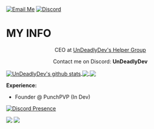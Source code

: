 [![Email Me](https://img.shields.io/badge/Email-undeadlydev@gmail.com-007735.svg)](mailto:undeadlydev@gmail.com)
[![Discord](https://img.shields.io/discord/1174095799374860288.svg?label=Discord&logo=discord&logoColor=fff)](https://discord.com/invite/Yqgbbr8yTD)

# MY INFO
<p align="center">CEO at <a href="https://discord.com/invite/Yqgbbr8yTD">UnDeadlyDev's Helper Group</a>

<p align="center">Contact me on Discord: <b>UnDeadlyDev</b></p>

<a href="https://github.com/UnDeadlyDev">
  <img align="center" src="https://github-readme-stats.anuraghazra1.vercel.app/api?username=undeadlydev&show_icons=true&include_all_commits=false&theme=synthwave&count_private=true" alt="UnDeadlyDev's github stats" />
</a>

<a href="https://github.com/UnDeadlyDev">
  <img align="center" src="https://github-readme-streak-stats.herokuapp.com/?user=undeadlydev&theme=synthwave&hide_border=false" />
</a>

<a href="https://github.com/UnDeadlyDev">
  <img align="center" src="https://github-readme-stats.vercel.app/api/top-langs/?username=undeadlydev&theme=synthwave&hide_border=false&include_all_commits=true&count_private=true&layout=compact" />
</a>

<p><strong>Experience:</strong></p>
<ul>
  <li>Founder @ <a href="https://tienda.punchpvp.net"></a>PunchPVP (In Dev) </li>
</ul>

[![Discord Presence](https://lanyard.cnrad.dev/api/387348609076822048)](https://discord.com/users/387348609076822048)

![](https://hit.yhype.me/github/profile?username=undeadlydev)
![](https://komarev.com/ghpvc/?username=undeadlydev&color=ff69b4)
